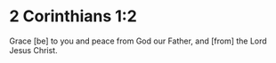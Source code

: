 # 2 Corinthians 1:2

Grace [be] to you and peace from God our Father, and [from] the Lord Jesus Christ.